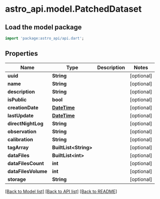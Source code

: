 # astro_api.model.PatchedDataset

## Load the model package
```dart
import 'package:astro_api/api.dart';
```

## Properties
Name | Type | Description | Notes
------------ | ------------- | ------------- | -------------
**uuid** | **String** |  | [optional] 
**name** | **String** |  | [optional] 
**description** | **String** |  | [optional] 
**isPublic** | **bool** |  | [optional] 
**creationDate** | [**DateTime**](DateTime.md) |  | [optional] 
**lastUpdate** | [**DateTime**](DateTime.md) |  | [optional] 
**directNightLog** | **String** |  | [optional] 
**observation** | **String** |  | [optional] 
**calibration** | **String** |  | [optional] 
**tagArray** | **BuiltList&lt;String&gt;** |  | [optional] 
**dataFiles** | **BuiltList&lt;int&gt;** |  | [optional] 
**dataFilesCount** | **int** |  | [optional] 
**dataFilesVolume** | **int** |  | [optional] 
**storage** | **String** |  | [optional] 

[[Back to Model list]](../README.md#documentation-for-models) [[Back to API list]](../README.md#documentation-for-api-endpoints) [[Back to README]](../README.md)


